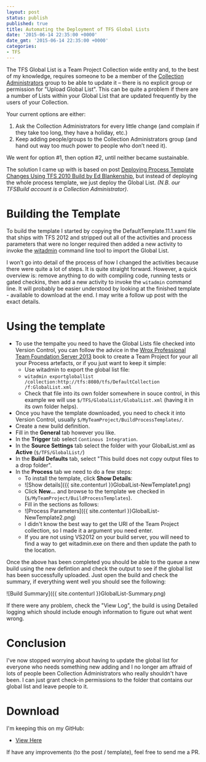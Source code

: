 ```yaml
---
layout: post
status: publish
published: true
title: Automating the Deployment of TFS Global Lists
date: '2015-06-14 22:35:00 +0000'
date_gmt: '2015-06-14 22:35:00 +0000'
categories:
- TFS
---
```

The TFS Global List is a Team Project Collection wide entity and, to the best of my knowledge, requires someone to be a member of the [Collection Administrators](http://msdn.microsoft.com/en-us/library/dd547204.aspx) group to be able to update it – there is no explicit group or permission for "Upload Global List". This can be quite a problem if there are a number of Lists within your Global List that are updated frequently by the users of your Collection. 

Your current options are either:

 1. Ask the Collection Administrators for every little change (and complain if they take too long, they have a holiday, etc.) 
 2. Keep adding people/groups to the Collection Administrators group (and hand out way too much power to people who don’t need it).
 
We went for option #1, then option #2, until neither became sustainable.

The solution I came up with is based on post [Deploying Process Template Changes Using TFS 2010 Build by Ed Blankenship](http://www.edsquared.com/2010/06/18/Deploying+Process+Template+Changes+Using+TFS+2010+Build.aspx), but instead of deploying the whole process template, we just deploy the Global List. *(N.B. our TFSBuild account is a Collection Administrator)*.

# Building the Template

To build the template I started by copying the DefaultTemplate.11.1.xaml file that ships with TFS 2012 and stripped out all of the activities and process parameters that were no longer required then added a new activity to invoke the [witadmin](https://msdn.microsoft.com/en-us/library/dd236914.aspx?f=255&MSPPError=-2147217396) command line tool to import the Global List.

I won’t go into detail of the process of how I changed the activities because there were quite a lot of steps. It is quite straight forward. However, a quick overview is: remove anything to do with compiling code, running tests or gated checkins, then add a new activity to invoke the `witadmin` command line. It will probably be easier understood by looking at the finished template - available to download at the end. I may write a follow up post with the exact details.

# Using the template

 - To use the tempalte you need to have the Global Lists file checked into Version Control, you can follow the advice in the [Wrox Professional Team Foundation Server 2013](http://www.amazon.co.uk/gp/product/1118836340/ref=as_li_tl?ie=UTF8&camp=1634&creative=19450&creativeASIN=1118836340&linkCode=as2&tag=taeguk-21&linkId=FQHQQKVQQIYAHRT6) book to create a Team Project for your all your Process artefacts, or if you just want to keep it simple:
   - Use witadmin to export the global list file:
   - `witadmin exportgloballist /collection:http://tfs:8080/tfs/DefaultCollection /f:GlobalList.xml`
   - Check that file into its own folder somewhere in souce control, in this example we will use `$/TFS/GlobalList/GlobalList.xml` (having it in its own folder helps).
 - Once you have the template downloaded, you need to check it into Version Control, usually `$/MyTeamProject/BuildProcessTemplates/`.
 - Create a new build definition.
 - Fill in the **General** tab however you like.
 - In the **Trigger** tab select `Continous Integration`.
 - In the **Source Settings** tab select the folder with your GlobalList.xml as **Active** (`$/TFS/GlobalList/`)
 - In the **Build Defaults** tab, select "This build does not copy output files to a drop folder".
 - In the **Process** tab we need to do a few steps:
   - To install the template, click **Show Details**:
   - ![Show details]({{ site.contenturl }}GlobalList-NewTemplate1.png)
   - Click **New...** and browse to the template we checked in (`$/MyTeamProject/BuildProcessTemplates`).
   - Fill in the sections as follows:
   - ![Process Parameters]({{ site.contenturl }}GlobalList-NewTemplate2.png)
   - I didn't know the best way to get the URI of the Team Project collection, so I made it a argument you need enter.
   - If you are not using VS2012 on your build server, you will need to find a way to get witadmin.exe on there and then update the path to the location.
 
Once the above has been completed you should be able to the queue a new build using the new defintion and check the output to see if the global list has been successfully uploaded. Just open the build and check the summary, if everything went well you should see the following:

![Build Summary]({{ site.contenturl }}GlobalList-Summary.png)

If there were any problem, check the "View Log", the build is using Detailed logging which should include enough information to figure out what went wrong.

# Conclusion

I've now stopped worrying about having to update the global list for everyone who needs something new adding and I no longer am affraid of lots of people been Collection Administrators who really shouldn't have been. I can just grant check-in permissions to the folder that contains our global list and leave people to it.

# Download

I'm keeping this on my GitHub:

- [View Here](https://github.com/xdaDaveShaw/TFS/blob/master/GlobalListTemplate.11.1.xaml)

If have any improvements (to the post / template), feel free to send me a PR.  